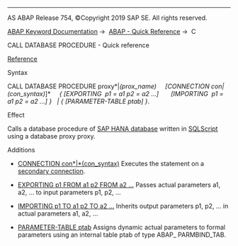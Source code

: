   

* * *

AS ABAP Release 754, ©Copyright 2019 SAP SE. All rights reserved.

[ABAP Keyword Documentation](https://help.sap.com/doc/abapdocu_754_index_htm/7.54/en-US/abenabap.htm) →  [ABAP - Quick Reference](https://help.sap.com/doc/abapdocu_754_index_htm/7.54/en-US/abenabap_shortref.htm) →  C

CALL DATABASE PROCEDURE - Quick reference

[Reference](https://help.sap.com/doc/abapdocu_754_index_htm/7.54/en-US/abapcall_database_procedure.htm)

Syntax

CALL DATABASE PROCEDURE proxy*|*(prox\_name)
    *\[*CONNECTION con*|*(con\_syntax)*\]*
    *{* *\[*EXPORTING  p1 = a1 p2 = a2 ...*\]*
      *\[*IMPORTING  p1 = a1 p2 = a2 ...*\]* *}*
  *|* *{* *\[*PARAMETER-TABLE ptab*\]* *}*.

Effect

Calls a database procedure of [SAP HANA database](https://help.sap.com/doc/abapdocu_754_index_htm/7.54/en-US/abenhana_database_glosry.htm "Glossary Entry") written in [SQLScript](https://help.sap.com/doc/abapdocu_754_index_htm/7.54/en-US/abensql_script_glosry.htm "Glossary Entry") using a database proxy proxy.

Additions

-   [CONNECTION con*|*(con\_syntax)](https://help.sap.com/doc/abapdocu_754_index_htm/7.54/en-US/abapcall_database_procedure.htm)
    Executes the statement on a [secondary connection](https://help.sap.com/doc/abapdocu_754_index_htm/7.54/en-US/abensecondary_db_connection_glosry.htm "Glossary Entry").
    
-   [EXPORTING p1 FROM a1 p2 FROM a2 ...](https://help.sap.com/doc/abapdocu_754_index_htm/7.54/en-US/abapcall_db_proc_parameters.htm)
    Passes actual parameters a1, a2, ... to input parameters p1, p2, ...
    
-   [IMPORTING p1 TO a1 p2 TO a2 ...](https://help.sap.com/doc/abapdocu_754_index_htm/7.54/en-US/abapcall_db_proc_parameters.htm)
    Inherits output parameters p1, p2, ... in actual parameters a1, a2, ...
    
-   [PARAMETER-TABLE ptab](https://help.sap.com/doc/abapdocu_754_index_htm/7.54/en-US/abapcall_db_proc_parameter_tables.htm)
    Assigns dynamic actual parameters to formal parameters using an internal table ptab of type ABAP\_ PARMBIND\_TAB.